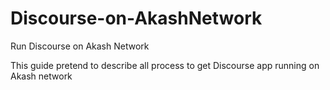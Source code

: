 # Discourse-on-AkashNetwork
Run Discourse on Akash Network

This guide pretend to describe all process to get Discourse app running on Akash network
